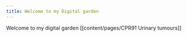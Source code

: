 ```yaml
---
title: Welcome to my Digital garden
---
```


Welcome to my digital garden
[[content/pages/CPR91 Urinary tumours]]
